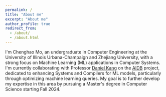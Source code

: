 ```yaml
---
permalink: /
title: "About me"
excerpt: "About me"
author_profile: true
redirect_from: 
  - /about/
  - /about.html
---
```


I'm Chenghao Mo, an undergraduate in Computer Engineering at the University of Illinois Urbana-Champaign and Zhejiang University, with a strong focus on Machine Learning (ML) applications in Computer Systems. I'm currently collaborating with Professor [Daniel Kang](https://ddkang.github.io/) on the [AIDB](https://medium.com/@danieldkang/aidb-analyze-your-unstructured-data-with-sql-up-to-350x-cheaper-2314eda95c73) project, dedicated to enhancing Systems and Compilers for ML models, particularly through optimizing machine learning queries. My goal is to further develop my expertise in this area by pursuing a Master's degree in Computer Science starting Fall 2024.
